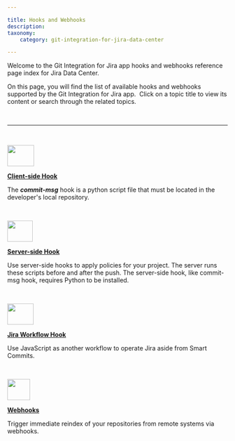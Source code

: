```yaml
---

title: Hooks and Webhooks
description:
taxonomy:
    category: git-integration-for-jira-data-center

---
```


Welcome to the Git Integration for Jira app hooks and webhooks reference page index for Jira Data Center.

On this page, you will find the list of available hooks and webhooks supported by the Git Integration for Jira app.  Click on a topic title to view its content or search through the related topics.

&nbsp;
* * *
&nbsp;

<img src='/wp-content/uploads/gij-bbb-cs-script-icon.png' height=48 width=61 />

[**Client-side Hook**](/git-integration-for-jira-data-center/commit-msg-hook-gij-self-managed)

The **_commit-msg_** hook is a python script file that must be located in the developer's local repository.

&nbsp;

<img src='/wp-content/uploads/gij-bbb-ss-script-icon.png' height=48 width=58 />

[**Server-side Hook**](/git-integration-for-jira-data-center/server-side-hook-gij-self-managed)

Use server-side hooks to apply policies for your project. The server runs these scripts before and after the push. The server-side hook, like commit-msg hook, requires Python to be installed.

&nbsp;

<img src='/wp-content/uploads/gij-bbb-workflow-icon.png' height=48 width=60 />

[**Jira Workflow Hook**](/git-integration-for-jira-data-center/jira-workflow-hook-gij-self-managed)

Use JavaScript as another workflow to operate Jira aside from Smart Commits.

&nbsp;

<img src='/wp-content/uploads/gij-webhooks-bbb-icon.png' height=48 width=52 />

[**Webhooks**](/git-integration-for-jira-data-center/Webhooks-gij-self-managed)

Trigger immediate reindex of your repositories from remote systems via webhooks.

